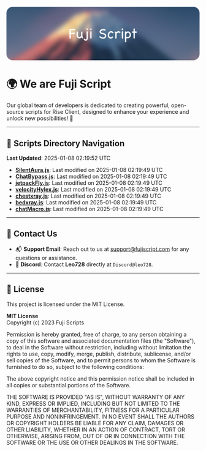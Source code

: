 ![Banner](.github/b.webp)

# 🌍 **We are Fuji Script**

Our global team of developers is dedicated to creating powerful, open-source scripts for Rise Client, designed to enhance your experience and unlock new possibilities! 🌟

---
<!-- SCRIPTS_NAVIGATION_START -->
## 📂 **Scripts Directory Navigation**

**Last Updated**: 2025-01-08 02:19:52 UTC

- **[SilentAura.js](scripts/SilentAura.js)**: Last modified on 2025-01-08 02:19:49 UTC
- **[ChatBypass.js](scripts/ChatBypass.js)**: Last modified on 2025-01-08 02:19:49 UTC
- **[jetpackFly.js](scripts/jetpackFly.js)**: Last modified on 2025-01-08 02:19:49 UTC
- **[velocityHylex.js](scripts/velocityHylex.js)**: Last modified on 2025-01-08 02:19:49 UTC
- **[chestxray.js](scripts/chestxray.js)**: Last modified on 2025-01-08 02:19:49 UTC
- **[bedxray.js](scripts/bedxray.js)**: Last modified on 2025-01-08 02:19:49 UTC
- **[chatMacro.js](scripts/chatMacro.js)**: Last modified on 2025-01-08 02:19:49 UTC

<!-- SCRIPTS_NAVIGATION_END -->

---

## 💬 **Contact Us**  
- 📬 **Support Email**: Reach out to us at [support@fujiscript.com](mailto:support@fujiscript.com) for any questions or assistance.  
- 💬 **Discord**: Contact **Leo728** directly at `Discord@leo728`.

---

## 📜 **License**

This project is licensed under the MIT License.  

**MIT License**  
Copyright (c) 2023 Fuji Scripts  

Permission is hereby granted, free of charge, to any person obtaining a copy of this software and associated documentation files (the "Software"), to deal in the Software without restriction, including without limitation the rights to use, copy, modify, merge, publish, distribute, sublicense, and/or sell copies of the Software, and to permit persons to whom the Software is furnished to do so, subject to the following conditions:  

The above copyright notice and this permission notice shall be included in all copies or substantial portions of the Software.  

THE SOFTWARE IS PROVIDED "AS IS", WITHOUT WARRANTY OF ANY KIND, EXPRESS OR IMPLIED, INCLUDING BUT NOT LIMITED TO THE WARRANTIES OF MERCHANTABILITY, FITNESS FOR A PARTICULAR PURPOSE AND NONINFRINGEMENT. IN NO EVENT SHALL THE AUTHORS OR COPYRIGHT HOLDERS BE LIABLE FOR ANY CLAIM, DAMAGES OR OTHER LIABILITY, WHETHER IN AN ACTION OF CONTRACT, TORT OR OTHERWISE, ARISING FROM, OUT OF OR IN CONNECTION WITH THE SOFTWARE OR THE USE OR OTHER DEALINGS IN THE SOFTWARE.  

